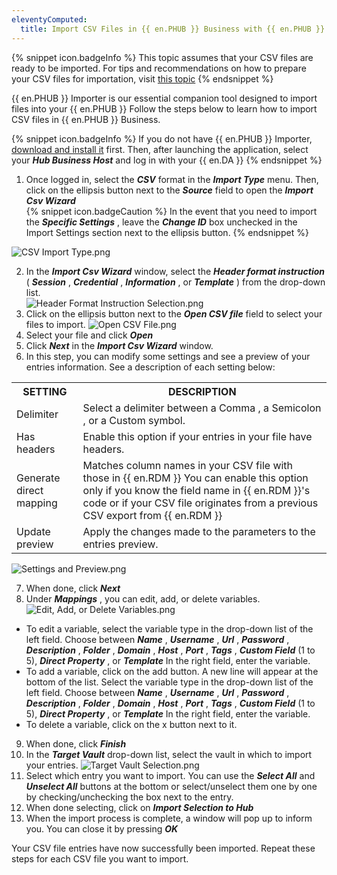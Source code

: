 ```yaml
---
eleventyComputed:
  title: Import CSV Files in {{ en.PHUB }} Business with {{ en.PHUB }} Importer
---
```

{% snippet icon.badgeInfo %}
This topic assumes that your CSV files are ready to be imported. For tips and recommendations on how to prepare your CSV files for importation, visit [this topic](/kb/password-hub/knowledge-base/csv-files-import-strategies-format-hub-importer/)
{% endsnippet %}  

{{ en.PHUB }} Importer is our essential companion tool designed to import files into your {{ en.PHUB }} Follow the steps below to learn how to import CSV files in {{ en.PHUB }} Business.  

{% snippet icon.badgeInfo %}
If you do not have {{ en.PHUB }} Importer, [download and install it](https://devolutions.net/password-hub-importer) first. Then, after launching the application, select your ***Hub Business Host*** and log in with your {{ en.DA }}
{% endsnippet %}  

1. Once logged in, select the ***CSV*** format in the ***Import Type*** menu. Then, click on the ellipsis button next to the ***Source*** field to open the ***Import Csv Wizard***  
{% snippet icon.badgeCaution %}
In the event that you need to import the ***Specific Settings*** , leave the ***Change ID*** box unchecked in the Import Settings section next to the ellipsis button.
{% endsnippet %}  

![CSV Import Type.png](/img/en/kb/kb2112.png)

2. In the ***Import Csv Wizard*** window, select the ***Header format instruction*** ( ***Session*** , ***Credential*** , ***Information*** , or ***Template*** ) from the drop-down list.  
![Header Format Instruction Selection.png](/img/en/kb/kb2114.png)
1. Click on the ellipsis button next to the ***Open CSV file*** field to select your files to import.
![Open CSV File.png](/img/en/kb/kb2115.png)
1. Select your file and click ***Open***
1. Click ***Next*** in the ***Import Csv Wizard*** window.
1. In this step, you can modify some settings and see a preview of your entries information. See a description of each setting below:

<table>
	<tr>
		<th>
SETTING
		</th>
		<th>
DESCRIPTION
		</th>
	</tr>
	<tr>
		<td>
Delimiter
		</td>
		<td>
Select a delimiter between a Comma , a Semicolon , or a Custom symbol.
		</td>
	</tr>
	<tr>
		<td>
Has headers
		</td>
		<td>
Enable this option if your entries in your file have headers.
		</td>
	</tr>
	<tr>
		<td>
Generate direct mapping
		</td>
		<td>
Matches column names in your CSV file with those in {{ en.RDM }} You can enable this option only if you know the field name in {{ en.RDM }}'s code or if your CSV file originates from a previous CSV export from {{ en.RDM }}
		</td>
	</tr>
	<tr>
		<td>
Update preview
		</td>
		<td>
Apply the changes made to the parameters to the entries preview.
		</td>
	</tr>
</table>

![Settings and Preview.png](/img/en/kb/kb2121.png)  

7. When done, click ***Next***
1. Under ***Mappings*** , you can edit, add, or delete variables.  
![Edit, Add, or Delete Variables.png](/img/en/kb/kb2124.png)
* To edit a variable, select the variable type in the drop-down list of the left field. Choose between ***Name*** , ***Username*** , ***Url*** , ***Password*** , ***Description*** , ***Folder*** , ***Domain*** , ***Host*** , ***Port*** , ***Tags*** , ***Custom Field*** (1 to 5), ***Direct Property*** , or ***Template*** In the right field, enter the variable.  
* To add a variable, click on the add button. A new line will appear at the bottom of the list. Select the variable type in the drop-down list of the left field. Choose between ***Name*** , ***Username*** , ***Url*** , ***Password*** , ***Description*** , ***Folder*** , ***Domain*** , ***Host*** , ***Port*** , ***Tags*** , ***Custom Field*** (1 to 5), ***Direct Property*** , or ***Template*** In the right field, enter the variable.  
* To delete a variable, click on the x button next to it.  

9. When done, click ***Finish***
1. In the ***Target Vault*** drop-down list, select the vault in which to import your entries.
![Target Vault Selection.png](/img/en/kb/kb2116.png)
1. Select which entry you want to import. You can use the ***Select All*** and ***Unselect All*** buttons at the bottom or select/unselect them one by one by checking/unchecking the box next to the entry.
1. When done selecting, click on ***Import Selection to Hub***
1. When the import process is complete, a window will pop up to inform you. You can close it by pressing ***OK***  

Your CSV file entries have now successfully been imported. Repeat these steps for each CSV file you want to import.
